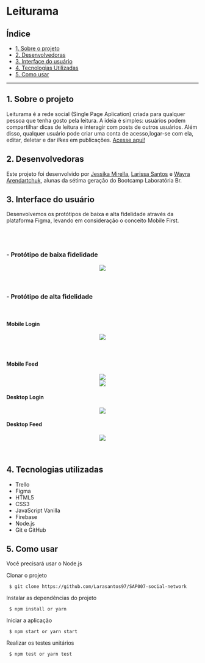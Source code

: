 # Leiturama

## Índice

* [1. Sobre o projeto](#1-sobre-o-projeto)
* [2. Desenvolvedoras](#2-desenvolvedoras)
* [3. Interface do usuário](#3-interface-do-usuário)
* [4. Tecnologias Utilizadas](#4-tecnologias-utilizadas)
* [5. Como usar](#5-como-usar)


***

## 1. Sobre o projeto

Leiturama é a rede social (Single Page Aplication) criada para qualquer pessoa que tenha gosto pela leitura. A ideia é simples: usuários podem compartilhar dicas de leitura e interagir com posts de outros usuários. Além disso, qualquer usuário pode criar uma conta de acesso,logar-se com ela, editar, deletar e dar _likes_ em publicações. [Acesse aqui!](https://jessikamirella.github.io/SAP007-social-network/)

## 2. Desenvolvedoras

Este projeto foi desenvolvido por [Jessika Mirella](https://github.com/JessikaMirella), [Larissa Santos](https://github.com/Larasantos97) e [Wayra Arendartchuk](https://github.com/WayraArendartchukCastro), alunas da sétima geração do Bootcamp Laboratória Br.

## 3. Interface do usuário

Desenvolvemos os protótipos de baixa e alta fidelidade através da plataforma Figma, levando em consideração o conceito Mobile First.

<br>
<br>

### - Protótipo de baixa fidelidade


<div align="center"><img src= "./src/images/baixa.png"/></div>
<br>
<br>

### - Protótipo de alta fidelidade
<br>

#### Mobile Login
<div align="center"><img  src="./src/images/mobile.jpeg"/></div>
<br>
<br>


#### Mobile Feed
<div align="center"><img src="./src/images/feed-mobile.jpeg"/></div>
<div align="center"><img src="./src/images/feed_mobile2.jpeg"/></div>

#### Desktop Login
<div align="center"><img src="./src/images/prototipo_desk.jpeg"/></div>

#### Desktop Feed
<div align="center"><img src="./src/images/feed_desk.jpeg"/></div>
<br>
<br>

## 4. Tecnologias utilizadas

- Trello
- Figma
- HTML5
- CSS3
- JavaScript Vanilla
- Firebase
- Node.js
- Git e GitHub


## 5. Como usar
Você precisará usar o Node.js

Clonar o projeto

` $ git clone https://github.com/Larasantos97/SAP007-social-network`

Instalar as dependências do projeto

` $ npm install or yarn`

Iniciar a aplicação

` $ npm start or yarn start`

Realizar os testes unitários

` $ npm test or yarn test`

